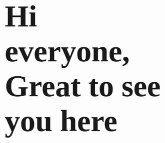 # <p style="font-family: Segoe UI Emoji; font-size: 3.5em"> Hi everyone, Great to see you here 👋 </p>
